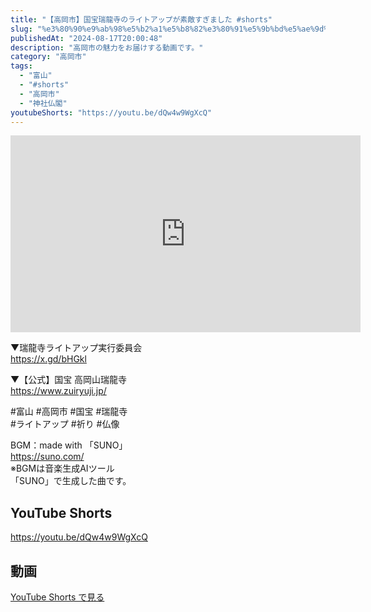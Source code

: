 ```yaml
---
title: "【高岡市】国宝瑞龍寺のライトアップが素敵すぎました #shorts"
slug: "%e3%80%90%e9%ab%98%e5%b2%a1%e5%b8%82%e3%80%91%e5%9b%bd%e5%ae%9d%e7%91%9e%e9%be%8d%e5%af%ba%e3%81%ae%e3%83%a9%e3%82%a4%e3%83%88%e3%82%a2%e3%83%83%e3%83%97%e3%81%8c%e7%b4%a0%e6%95%b5%e3%81%99%e3%81%8e"
publishedAt: "2024-08-17T20:00:48"
description: "高岡市の魅力をお届けする動画です。"
category: "高岡市"
tags: 
  - "富山"
  - "#shorts"
  - "高岡市"
  - "神社仏閣"
youtubeShorts: "https://youtu.be/dQw4w9WgXcQ"
---
```


<iframe width="560" height="315" src="https://www.youtube.com/embed/o-Jz8Cg8Rdo" frameborder="0" allowfullscreen></iframe>

▼瑞龍寺ライトアップ実行委員会<br />
https://x.gd/bHGkl

▼【公式】国宝 高岡山瑞龍寺<br />
https://www.zuiryuji.jp/

#富山 #高岡市 #国宝 #瑞龍寺<br />
#ライトアップ #祈り #仏像

BGM：made with 「SUNO」<br />
https://suno.com/<br />
※BGMは音楽生成AIツール<br />
「SUNO」で生成した曲です。

## YouTube Shorts

https://youtu.be/dQw4w9WgXcQ

## 動画

[YouTube Shorts で見る](https://youtu.be/dQw4w9WgXcQ)

